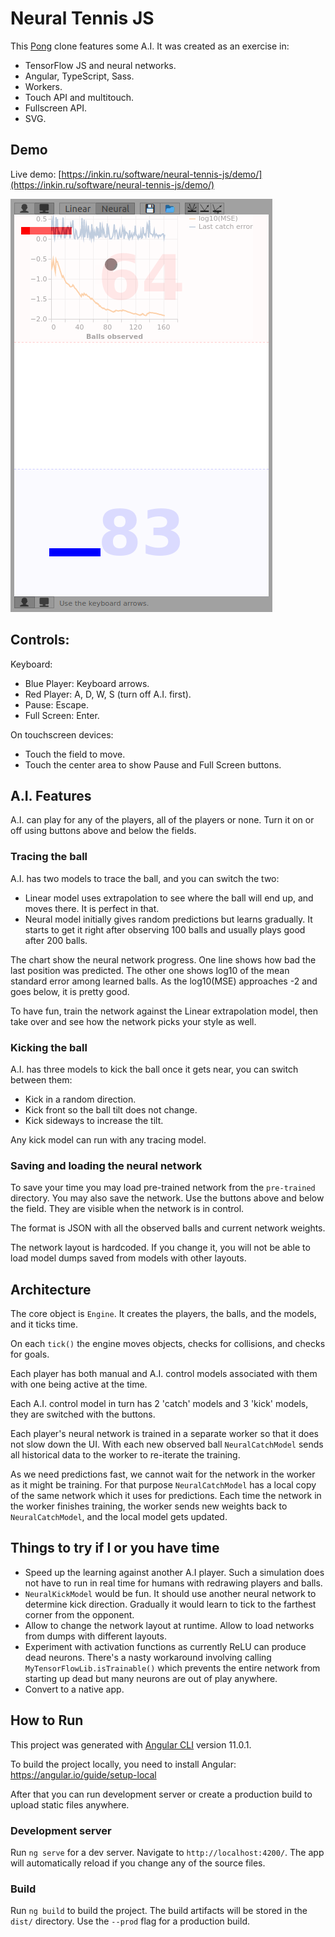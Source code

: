 # Neural Tennis JS

This [Pong](https://en.wikipedia.org/wiki/Pong) clone features some A.I. It was created as an exercise in:
- TensorFlow JS and neural networks.
- Angular, TypeScript, Sass.
- Workers.
- Touch API and multitouch.
- Fullscreen API.
- SVG.

## Demo
Live demo: [https://inkin.ru/software/neural-tennis-js/demo/](https://inkin.ru/software/neural-tennis-js/demo/)

![Screenshot](screen1.png)

## Controls:
Keyboard:
- Blue Player: Keyboard arrows.
- Red Player: A, D, W, S (turn off A.I. first).
- Pause: Escape.
- Full Screen: Enter.

On touchscreen devices:
- Touch the field to move.
- Touch the center area to show Pause and Full Screen buttons.

## A.I. Features

A.I. can play for any of the players, all of the players or none.
Turn it on or off using buttons above and below the fields.

### Tracing the ball

A.I. has two models to trace the ball, and you can switch the two:
- Linear model uses extrapolation to see where the ball will end up, and moves there. It is perfect in that.
- Neural model initially gives random predictions but learns gradually. It starts to get it right after observing 100 balls and usually plays good after 200 balls.

The chart show the neural network progress. One line shows how bad the last position was predicted. The other one shows log10 of the mean standard error among learned balls. As the log10(MSE) approaches -2 and goes below, it is pretty good.

To have fun, train the network against the Linear extrapolation model, then take over and see how the network picks your style as well.

### Kicking the ball

A.I. has three models to kick the ball once it gets near, you can switch between them:
- Kick in a random direction.
- Kick front so the ball tilt does not change.
- Kick sideways to increase the tilt.

Any kick model can run with any tracing model.

### Saving and loading the neural network

To save your time you may load pre-trained network from the `pre-trained` directory. You may also save the network. Use the buttons above and below the field. They are visible when the network is in control.

The format is JSON with all the observed balls and current network weights.

The network layout is hardcoded. If you change it, you will not be able to load model dumps saved from models with other layouts.

## Architecture

The core object is `Engine`. It creates the players, the balls, and the models, and it ticks time.

On each `tick()` the engine moves objects, checks for collisions, and checks for goals.

Each player has both manual and A.I. control models associated with them with one being active at the time.

Each A.I. control model in turn has 2 'catch' models and 3 'kick' models, they are switched with the buttons.

Each player's neural network is trained in a separate worker so that it does not slow down the UI. With each new observed ball `NeuralCatchModel` sends all historical data to the worker to re-iterate the training.

As we need predictions fast, we cannot wait for the network in the worker as it might be training. For that purpose `NeuralCatchModel` has a local copy of the same network which it uses for predictions. Each time the network in the worker finishes training, the worker sends new weights back to `NeuralCatchModel`, and the local model gets updated.

## Things to try if I or you have time

- Speed up the learning against another A.I player. Such a simulation does not have to run in real time for humans with redrawing players and balls.
- `NeuralKickModel` would be fun. It should use another neural network to determine kick direction. Gradually it would learn to tick to the farthest corner from the opponent.
- Allow to change the network layout at runtime. Allow to load networks from dumps with different layouts.
- Experiment with activation functions as currently ReLU can produce dead neurons. There's a nasty workaround involving calling `MyTensorFlowLib.isTrainable()` which prevents the entire network from starting up dead but many neurons are out of play anywhere.
- Convert to a native app.

## How to Run
This project was generated with [Angular CLI](https://github.com/angular/angular-cli) version 11.0.1.

To build the project locally, you need to install Angular: https://angular.io/guide/setup-local

After that you can run development server or create a production build to upload static files anywhere. 

### Development server

Run `ng serve` for a dev server. Navigate to `http://localhost:4200/`. The app will automatically reload if you change any of the source files.

### Build

Run `ng build` to build the project. The build artifacts will be stored in the `dist/` directory. Use the `--prod` flag for a production build.
